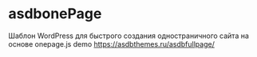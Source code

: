 # asdbonePage
Шаблон WordPress для быстрого создания одностраничного сайта на основе onepage.js
demo https://asdbthemes.ru/asdbfullpage/
